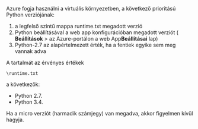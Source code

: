 Azure fogja használni a virtuális környezetben, a következő prioritású Python verziójának:

1. a legfelső szintű mappa runtime.txt megadott verzió
1. Python beállításával a web app konfigurációban megadott verziót ( **Beállítások** > az Azure-portálon a web App**Beállításai** lap)
1. Python-2.7 az alapértelmezett érték, ha a fentiek egyike sem meg vannak adva

A tartalmát az érvényes értékek 

    \runtime.txt

a következők:

- Python 2.7.
- Python 3.4.

Ha a micro verziót (harmadik számjegy) van megadva, akkor figyelmen kívül hagyja.
